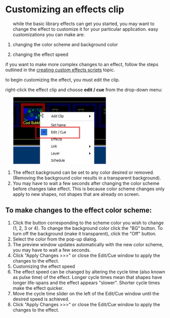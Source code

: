 <h1>Customizing an effects clip</h1>
<ol 1"="" style="text-indent: 0px; margin-left: 0px; >: '<li ' value=;">
	<p>while the basic library effects can get you started, you may want 
	 to change the effect to customize it for your particular application. 
	 easy customizations you can make are:</p>
</ol>
<ol>
	<li><p>changing the color scheme and background color</p></li>
	<li><p>changing the effect speed</p></li>
</ol>
<p>if you want to make more complex changes to an effect, follow the steps 
 outlined in the <a href="WritingYourOwnEffectsScripts.md">creating 
 custom effects scripts</a> topic.</p>
<p>to begin customizing the effect, you must edit the clip.</p>
<p>right-click the effect clip and choose <span style="font-weight: bold;">edit 
 / cue</span> from the drop-down menu:</p>
<p style="margin-left: 24px;"><img alt="" src="../../../images/img_274.jpg" style="margin-top: 1px; 
									 margin-bottom: 1px; margin-left: 1px; 
									 margin-right: 1px;" border="0" /></p>
<ol>
	<li>The effect background can be set to any color desired or removed. 
	 (Removing the background color results in a transparent background).</li>
	<li>You may have to wait a few seconds after changing the color 
	 scheme before changes take effect. This is because color scheme changes 
	 only apply to new shapes, not shapes that are already on screen.</li>
</ol>
<h2>To make changes to the effect color scheme:</h2>
<ol>
	<li>Click the button corresponding to the scheme color you wish 
	 to change (1, 2, 3 or 4). To change the background color click the 
	 &quot;BG&quot; button. To turn off the background (make it transparent), 
	 click the &quot;Off&quot; button.</li>
	<li>Select the color from the pop-up dialog.</li>
	<li>The preview window updates automatically with the new color 
	 scheme, you may have to wait a few seconds.</li>
	<li>Click &quot;Apply Changes &gt;&gt;&gt;&quot; or close the Edit/Cue 
	 window to apply the changes to the effect.</li>
	<li>Customizing the effect speed</li>
	<li>The effect speed can be changed by altering the cycle time (also 
	 known as pulse time) of the effect. Longer cycle times mean that shapes 
	 have longer life-spans and the effect appears &quot;slower&quot;. 
	 Shorter cycle times make the effect quicker.</li>
	<li>Move the cycle time slider on the left of the Edit/Cue window 
	 until the desired speed is achieved.</li>
	<li>Click &quot;Apply Changes &gt;&gt;&gt;&quot; or close the Edit/Cue 
	 window to apply the changes to the effect.</li>
</ol>
